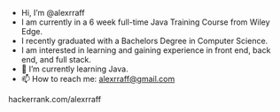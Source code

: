 - Hi, I’m @alexrraff
- I am currently in a 6 week full-time Java Training Course from Wiley Edge.
- I recently graduated with a Bachelors Degree in Computer Science.
- I am interested in learning and gaining experience in front end, back end, and full stack.
- 🌱 I’m currently learning Java.
- 📫 How to reach me: alexrraff@gmail.com

hackerrank.com/alexrraff

<!---
alexrraff/alexrraff is a ✨ special ✨ repository because its `README.md` (this file) appears on your GitHub profile.
You can click the Preview link to take a look at your changes.
--->
